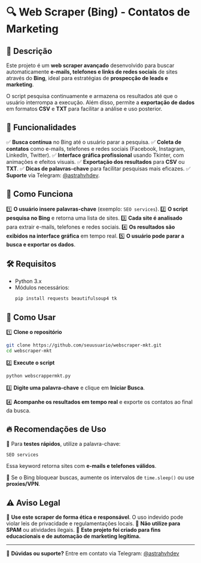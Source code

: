 # 🔍 Web Scraper (Bing) - Contatos de Marketing

## 📌 Descrição

Este projeto é um **web scraper avançado** desenvolvido para buscar automaticamente **e-mails, telefones e links de redes sociais** de sites através do **Bing**, ideal para estratégias de **prospecção de leads e marketing**.

O script pesquisa continuamente e armazena os resultados até que o usuário interrompa a execução. Além disso, permite a **exportação de dados** em formatos **CSV** e **TXT** para facilitar a análise e uso posterior.

## 🚀 Funcionalidades

✅ **Busca contínua** no Bing até o usuário parar a pesquisa.
✅ **Coleta de contatos** como e-mails, telefones e redes sociais (Facebook, Instagram, LinkedIn, Twitter).
✅ **Interface gráfica profissional** usando Tkinter, com animações e efeitos visuais.
✅ **Exportação dos resultados** para **CSV** ou **TXT**.
✅ **Dicas de palavras-chave** para facilitar pesquisas mais eficazes.
✅ **Suporte** via Telegram: [@astrahvhdev](https://t.me/astrahvhdev).

## 🎯 Como Funciona

1️⃣ **O usuário insere palavras-chave** (exemplo: `SEO services`).
2️⃣ **O script pesquisa no Bing** e retorna uma lista de sites.
3️⃣ **Cada site é analisado** para extrair e-mails, telefones e redes sociais.
4️⃣ **Os resultados são exibidos na interface gráfica** em tempo real.
5️⃣ **O usuário pode parar a busca e exportar os dados**.

## 🛠 Requisitos

- Python 3.x
- Módulos necessários:
  ```bash
  pip install requests beautifulsoup4 tk
  ```

## 🚀 Como Usar

1️⃣ **Clone o repositório**  
```bash
git clone https://github.com/seuusuario/webscraper-mkt.git
cd webscraper-mkt
```

2️⃣ **Execute o script**  
```bash
python webscrappermkt.py
```

3️⃣ **Digite uma palavra-chave** e clique em **Iniciar Busca**.

4️⃣ **Acompanhe os resultados em tempo real** e exporte os contatos ao final da busca.

## 🔥 Recomendações de Uso

🔹 Para **testes rápidos**, utilize a palavra-chave:  
```txt
SEO services
```
Essa keyword retorna sites com **e-mails e telefones válidos**.

🔹 Se o Bing bloquear buscas, aumente os intervalos de `time.sleep()` ou use **proxies/VPN**.

## ⚠️ Aviso Legal

🔹 **Use este scraper de forma ética e responsável**. O uso indevido pode violar leis de privacidade e regulamentações locais.
🔹 **Não utilize para SPAM** ou atividades ilegais.
🔹 **Este projeto foi criado para fins educacionais e de automação de marketing legítima.**

---

💬 **Dúvidas ou suporte?** Entre em contato via Telegram: [@astrahvhdev](https://t.me/astrahvhdev)

